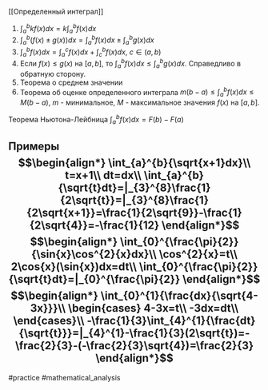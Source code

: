 [[Определенный интеграл]]
1. $\int_{a}^{b}{kf(x)dx}=k\int_{a}^{b}{f(x)dx}$
2. $\int_{a}^{b}{(f(x)\pm g(x))dx}=\int_{a}^{b}{f(x)dx}\pm \int_{a}^{b}{g(x)dx}$
3. $\int_{a}^{b}{f(x)dx}=\int_{a}^{c}{f(x)dx}+\int_{c}^{b}{f(x)dx}$, $c\in(a,b)$
4. Если $f(x)\leq g(x)$ на $[a,b]$, то $\int_{a}^{b}{f(x)dx}\leq \int_{a}^{b}{g(x)dx}$. Справедливо в обратную сторону.
5. Теорема о среднем значении
6. Теорема об оценке определенного интеграла
   $m(b-a)\leq\int_{a}^{b}{f(x)dx}\leq M(b-a)$, $m$ - минимальное, $M$ - максимальное значения $f(x)$ на $[a,b]$. 

Теорема Ньютона-Лейбница
   $\int_{a}^{b}{f(x)dx}=F(b)-F(a)$

Примеры
$$\begin{align*}
\int_{a}^{b}{\sqrt{x+1}dx}\\
t=x+1\\
dt=dx\\
\int_{a}^{b}{\sqrt{t}dt}=|_{3}^{8}\frac{1}{2\sqrt{t}}=|_{3}^{8}\frac{1}{2\sqrt{x+1}}=\frac{1}{2\sqrt{9}}-\frac{1}{2\sqrt{4}}=-\frac{1}{12}
\end{align*}$$
$$\begin{align*}
\int_{0}^{\frac{\pi}{2}}{\sin{x}\cos^{2}{x}dx}\\
\cos^{2}{x}=t\\
2\cos{x}(\sin{x})dx=dt\\
\int_{0}^{\frac{\pi}{2}}{\sqrt{t}dt}=|_{0}^{\frac{\pi}{2}}
\end{align*}$$
$$\begin{align*}
\int_{0}^{1}{\frac{dx}{\sqrt{4-3x}}}\\
\begin{cases}
4-3x=t\\
-3dx=dt\\
\end{cases}\\
-\frac{1}{3}\int_{4}^{1}{\frac{dt}{\sqrt{t}}}=|_{4}^{1}-\frac{1}{3}(2\sqrt{t})=-\frac{2}{3}-(-\frac{2}{3}\sqrt{4})=\frac{2}{3}
\end{align*}$$
---
#practice #mathematical_analysis 